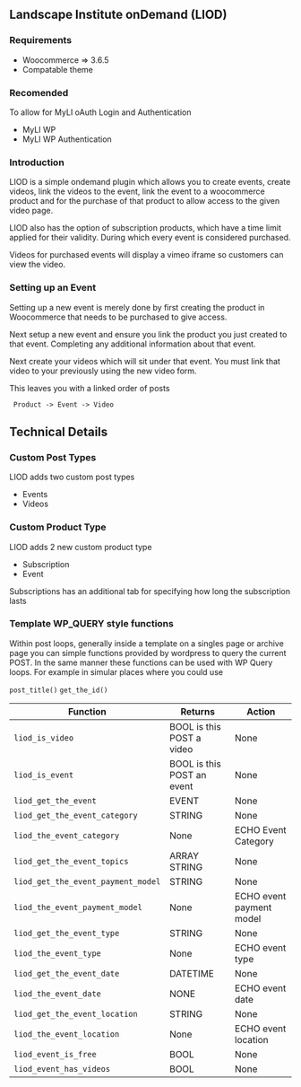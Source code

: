 ## Landscape Institute onDemand (LIOD)

### Requirements
- Woocommerce => 3.6.5
- Compatable theme

### Recomended
To allow for MyLI oAuth Login and Authentication
- MyLI WP 
- MyLI WP Authentication

### Introduction

LIOD is a simple ondemand plugin which allows you to create events, create videos, link the videos to the event, link the event to a woocommerce product and for the purchase of that product to allow access to the given video page. 

LIOD also has the option of subscription products, which have a time limit applied for their validity. During which every event is considered purchased. 

Videos for purchased events will display a vimeo iframe so customers can view the video. 

### Setting up an Event

Setting up a new event is merely done by first creating the product in Woocommerce that needs to be purchased to give access. 

Next setup a new event and ensure you link the product you just created to that event. Completing any additional information about that event. 

Next create your videos which will sit under that event. You must link that video to your previously using the new video form. 

This leaves you with a linked order of posts 

` Product -> Event -> Video`

## Technical Details

### Custom Post Types

LIOD adds two custom post types
- Events
- Videos

### Custom Product Type

LIOD adds 2 new custom product type
- Subscription
- Event

Subscriptions has an additional tab for specifying how long the subscription lasts

### Template WP_QUERY style functions

Within post loops, generally inside a template on a singles page or archive page you can simple functions provided by wordpress to query the current POST. 
In the same manner these functions can be used with WP Query loops. 
For example in simular places where you could use 

`post_title()`
`get_the_id()` 


| Function | Returns  | Action |
|--|--|--|
| `liod_is_video` | BOOL is this POST a video | None |
| `liod_is_event` | BOOL is this POST an event | None |
| `liod_get_the_event` | EVENT | None |
| `liod_get_the_event_category` | STRING | None |
| `liod_the_event_category` | None | ECHO Event Category|
| `liod_get_the_event_topics` | ARRAY STRING | None |
| `liod_get_the_event_payment_model` | STRING | None |
| `liod_the_event_payment_model` | None | ECHO event payment model |
| `liod_get_the_event_type` | STRING | None |
| `liod_the_event_type` | None | ECHO event type |
| `liod_get_the_event_date` | DATETIME | None |
| `liod_the_event_date` | NONE | ECHO event date |
| `liod_get_the_event_location` | STRING| None |
| `liod_the_event_location` | None  | ECHO event location|
| `liod_event_is_free` | BOOL | None |
| `liod_event_has_videos` | BOOL | None


